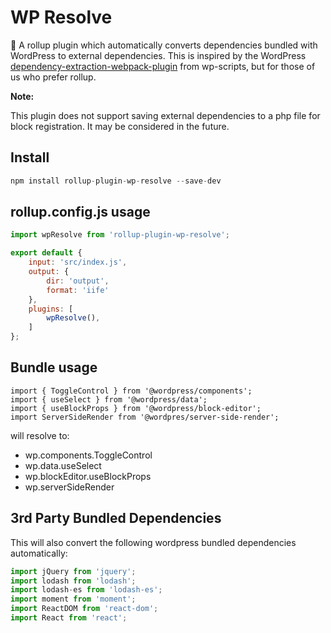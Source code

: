 # WP Resolve

🍣 A rollup plugin which automatically converts dependencies bundled with WordPress to external dependencies. This is inspired by the WordPress [dependency-extraction-webpack-plugin](https://github.com/WordPress/gutenberg/tree/trunk/packages/dependency-extraction-webpack-plugin) from wp-scripts, but for those of us who prefer rollup.

**Note:**

This plugin does not support saving external dependencies to a php file for block registration. It may be considered in the future.

## Install

```js
npm install rollup-plugin-wp-resolve --save-dev
```

## rollup.config.js usage

```js
import wpResolve from 'rollup-plugin-wp-resolve';

export default {
	input: 'src/index.js',
	output: {
		dir: 'output',
		format: 'iife'
	},
	plugins: [
		wpResolve(),
	]
};
```

## Bundle usage

```
import { ToggleControl } from '@wordpress/components';
import { useSelect } from '@wordpress/data';
import { useBlockProps } from '@wordpress/block-editor';
import ServerSideRender from '@wordpres/server-side-render';
```

will resolve to:

* wp.components.ToggleControl
* wp.data.useSelect
* wp.blockEditor.useBlockProps
* wp.serverSideRender

## 3rd Party Bundled Dependencies

This will also convert the following wordpress bundled dependencies automatically:

```js
import jQuery from 'jquery';
import lodash from 'lodash';
import lodash-es from 'lodash-es';
import moment from 'moment';
import ReactDOM from 'react-dom';
import React from 'react';
```
